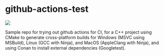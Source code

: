 # github-actions-test
![](https://github.com/jimmyorourke/github-actions-test/actions/workflows/ci.yml/badge.svg)

Sample repo for trying out github actions for CI, for a C++ project using CMake to generate cross-platform builds for Windows (MSVC using MSBuild), Linux (GCC with Ninja), and MacOS (AppleClang with Ninja), and using Conan to install external dependencies (Googletest).
